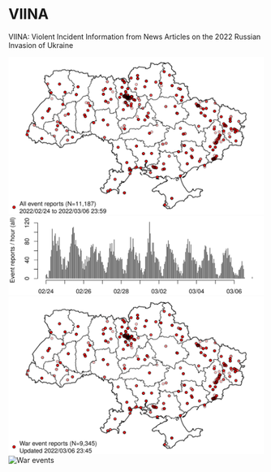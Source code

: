 # VIINA
VIINA: Violent Incident Information from News Articles on the 2022 Russian Invasion of Ukraine

![All events](Figures/Maps/map_all_latest.png "All event reports, by location")
![All events](Figures/Time/time_all_latest.png "All event reports, by time")
![War events](Figures/Maps/map_war_latest.png "War event reports, by location")
![War events](Figures/Maps/time_war_latest.png "War event reports, by time")